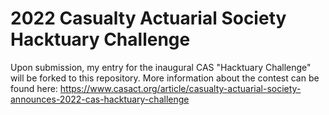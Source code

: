 # 2022 Casualty Actuarial Society Hacktuary Challenge
Upon submission, my entry for the inaugural CAS "Hacktuary Challenge" will be forked to this repository. More information about the contest can be found here: https://www.casact.org/article/casualty-actuarial-society-announces-2022-cas-hacktuary-challenge
